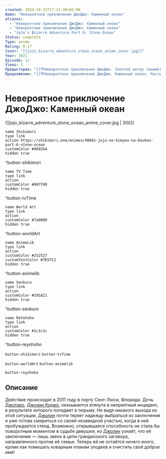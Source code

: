 ```yaml
---
created: 2024-10-31T17:11:40+03:00
Name: "Невероятное приключение ДжоДжо: Каменный океан"
aliases:
  - "Невероятное приключение ДжоДжо: Каменный океан"
  - "Невероятные приключения ДжоДжо: Каменный океан"
  - "JoJo's Bizarre Adventure Part 6: Stone Ocean"
Status: complete
Type: anime
Rating: R-17
Cover: "[[jojo_bizarre_adventure_stone_ocean_anime_cover.jpg]]"
Year: 2021
Episode: 12
Views: 1
Предыстория: "[[⛩️Невероятное приключение ДжоДжо. Золотой ветер (аниме)]]"
Продолжение: "[[⛩️Невероятное приключение ДжоДжо. Каменный океан. Часть 2 (аниме)]]"
---
```


# Невероятное приключение ДжоДжо: Каменный океан

![[jojo_bizarre_adventure_stone_ocean_anime_cover.jpg | 300]]

```button
name Shikimori
type link
action https://shikimori.one/animes/48661-jojo-no-kimyou-na-bouken-part-6-stone-ocean
customColor #4682b4
hidden true
```
^button-shikimori

```button
name TV Time
type link
action 
customColor #997f00
hidden true
```
^button-tvTime

```button
name World Art
type link
action 
customColor #7a0000
hidden true
```
^button-worldArt

```button
name AnimeLib
type link
action 
customColor #252527
customTextColor #7E57C2
hidden true
```
^button-animelib

```button
name Senkuro
type link
action 
customColor #191A21
hidden true
```
^button-senkuro

```button
name ReYohoho
type link
action 
customColor #1c1c1c
hidden true
```
^button-reyohoho



`button-shikimori` `button-tvTime`

`button-worldArt` `button-animelib`

`button-reyohoho`

## Описание

Действие происходит в 2011 году в порту Сент-Люси, Флорида. Дочь [Джотаро](https://shikimori.one/characters/4003-joutarou-kuujou), [Джолин Куджо](https://shikimori.one/characters/11222-jolyne-kuujou), оказывается втянута в неприятный инцидент, в результате которого попадает в тюрьму. Не видя никакого выхода из этой ситуации, [Джолин](https://shikimori.one/characters/11222-jolyne-kuujou) почти теряет надежду выбраться из заключения и уже готова смириться со своей незавидной участью, когда в ней пробуждается стенд. Возможно, открывшаяся способность не стала бы поворотным моментом в судьбе девушки, но [Джолин](https://shikimori.one/characters/11222-jolyne-kuujou) узнаёт, что её заключение — лишь звено в цепи грандиозного заговора, направленного против её семьи. Теперь ей не остаётся ничего иного, кроме как помешать коварным планам злодеев и очистить своё доброе имя!
